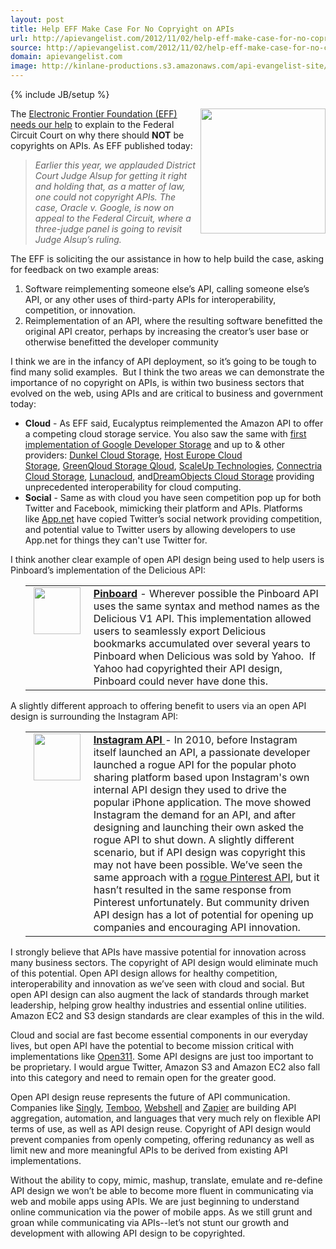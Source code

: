 ```yaml
---
layout: post
title: Help EFF Make Case For No Copryight on APIs
url: http://apievangelist.com/2012/11/02/help-eff-make-case-for-no-copryight-on-apis/
source: http://apievangelist.com/2012/11/02/help-eff-make-case-for-no-copryight-on-apis/
domain: apievangelist.com
image: http://kinlane-productions.s3.amazonaws.com/api-evangelist-site/blog/electronic-frontier-foundation-logo.gif
---
```

{% include JB/setup %}<p><p><img src="https://s3.amazonaws.com/kinlane-productions/api-evangelist/electronic-frontier-foundation/electronic-frontier-foundation-logo.gif" alt="" width="200" align="right" /></p>
<p>The&nbsp;<a href="https://www.eff.org/deeplinks/2012/11/no-copyrights-apis-help-us-make-case">Electronic Frontier Foundation (EFF) needs our help</a>&nbsp;to explain to the Federal Circuit Court on why there should&nbsp;<strong><span>NOT</span></strong>&nbsp;be copyrights on APIs. As EFF published today:</p>
<blockquote><em>Earlier this year, we applauded District Court Judge Alsup for getting it right and holding that, as a matter of law, one could not copyright APIs. The case, Oracle v. Google, is now on appeal to the Federal Circuit, where a three-judge panel is going to revisit Judge Alsup&rsquo;s ruling.</em></blockquote>
<p>The EFF is soliciting the our assistance in how to help build the case, asking for feedback on two example areas:</p>
<ol class="mainlist">
<li>Software reimplementing someone else&rsquo;s API, calling someone else&rsquo;s API, or any other uses of third-party APIs for interoperability, competition, or innovation.</li>
<li>Reimplementation of an API, where the resulting software benefitted the original API creator, perhaps by increasing the creator&rsquo;s user base or otherwise benefitted the developer community</li>
</ol>
<p>I think we are in the infancy of API deployment, so it&rsquo;s going to be tough to find many solid examples. &nbsp;But I think the two areas we can demonstrate the importance of no copyright on APIs, is within two business sectors that evolved on the web, using APIs and are critical to business and government today:</p>
<ul class="mainlist">
<li><strong>Cloud</strong>&nbsp;- As EFF said, Eucalyptus reimplemented the Amazon API to offer a competing cloud storage service. You also saw the same with&nbsp;<a href="http://www.kinlane.com/2010/09/01/google-storage-for-developers-interoperability/">first implementation of Google Developer Storage</a>&nbsp;and up to &amp; other providers:&nbsp;<a href="http://trac.cyberduck.ch/wiki/help/en/howto/dunkel">Dunkel Cloud Storage</a>,&nbsp;<a href="http://www.hosteurope.de/produkte/Cloud-Storage">​Host Europe Cloud Storage</a>,&nbsp;<a href="http://trac.cyberduck.ch/wiki/help/en/howto/greenqloud">GreenQloud Storage Qloud</a>,&nbsp;<a href="http://www.scaleupcloud.com/">ScaleUp Technologies</a>,&nbsp;<a href="https://www.mh.connectria.com/rp/order/cloud_storage_index">​Connectria Cloud Storage</a>,&nbsp;<a href="http://trac.cyberduck.ch/wiki/help/en/howto/lunacloud">Lunacloud</a>, and<a href="http://trac.cyberduck.ch/wiki/help/en/howto/dreamobjects">DreamObjects Cloud Storage</a>&nbsp;providing unprecedented interoperability for cloud computing.</li>
<li><strong>Social</strong>&nbsp;- Same as with cloud you have seen competition pop up for both Twitter and Facebook, mimicking their platform and APIs. Platforms like&nbsp;<a title="App.net" href="https://join.app.net/">App.net</a>&nbsp;have copied Twitter&rsquo;s social network providing competition, and potential value to Twitter users by allowing developers to use App.net for things they can't use Twitter for.</li>
</ul>
<p>I think another clear example of open API design being used to help users is Pinboard&rsquo;s implementation of the Delicious API:</p>
<ol class="mainlist"> 
<table>
<tbody>
<tr>
<td width="85" align="center" valign="top"><img src="https://s3.amazonaws.com/kinlane-productions/api-evangelist/pinboard/pinboard-icon.png" alt="" width="75" /></td>
<td><strong><a title="Pinboard" href="http://pinboard.in/api/">Pinboard</a></strong>&nbsp;- Wherever possible the Pinboard API uses the same syntax and method names as the Delicious V1 API. This implementation allowed users to seamlessly export Delicious bookmarks accumulated over several years to Pinboard when Delicious was sold by Yahoo. &nbsp;If Yahoo had copyrighted their API design, Pinboard could never have done this.</td>
</tr>
</tbody>
</table>
</ol>
<p>A slightly different approach to offering benefit to users via an open API design is surrounding the Instagram API:</p>
<ol class="mainlist"> 
<table>
<tbody>
<tr>
<td width="85" align="center" valign="top"><img src="https://s3.amazonaws.com/kinlane-productions/api-evangelist/instagram/instagram-icon-250.png" alt="" width="75" /></td>
<td><strong><a href="http://apievangelist.com/2011/02/08/instagram-launches-api/">Instagram API&nbsp;</a></strong>- In 2010, before Instagram itself launched an API, a passionate developer launched a rogue API for the popular photo sharing platform based upon Instagram's own internal API design they used to drive the popular iPhone application. The move showed Instagram the demand for an API, and after designing and launching their own asked the rogue API to shut down. A slightly different scenario, but if API design was copyright this may not have been possible. We&rsquo;ve seen the same approach with a&nbsp;<a href="http://apievangelist.com/2012/05/25/lack-of-pinterest-api-is-a-lack-of-api-business-strategy/">rogue Pinterest API</a>, but it hasn&rsquo;t resulted in the same response from Pinterest unfortunately. But community driven API design has a lot of potential for opening up companies and encouraging API innovation.</td>
</tr>
</tbody>
</table>
</ol>
<p>I strongly believe that APIs have massive potential for innovation across many business sectors. The copyright of API design would eliminate much of this potential. Open API design allows for healthy competition, interoperability and innovation as we&rsquo;ve seen with cloud and social. But open API design can also augment the lack of standards through market leadership, helping grow healthy industries and essential online utilities. Amazon EC2 and S3 design standards are clear examples of this in the wild.</p>
<p>Cloud and social are fast become essential components in our everyday lives, but open API have the potential to become mission critical with implementations like&nbsp;<a href="http://open311.org/">Open311</a>. Some API designs are just too important to be proprietary. I would argue Twitter, Amazon S3 and Amazon EC2 also fall into this category and need to remain open for the greater good.</p>
<p>Open API design reuse represents the future of API communication. Companies like&nbsp;<a title="Singly" href="https://singly.com/">Singly</a>,&nbsp;<a title="Temboo" href="https://www.temboo.com/">Temboo</a>,&nbsp;<a title="Webshell" href="http://webshell.io/">Webshell</a>&nbsp;and&nbsp;<a title="Zapier" href="https://zapier.com/">Zapier</a>&nbsp;are building API aggregation, automation, and languages that very much rely on flexible API terms of use, as well as API design reuse. Copyright of API design would prevent companies from openly competing, offering redunancy as well as limit new and more meaningful APIs to be derived from existing API implementations.</p>
<p>Without the ability to copy, mimic, mashup, translate, emulate and re-define API design we won&rsquo;t be able to become more fluent in communicating via web and mobile apps using APIs. We are just beginning to understand online communication via the power of mobile apps. As we still grunt and groan while communicating via APIs--let&rsquo;s not stunt our growth and development with allowing API design to be copyrighted.</p></p>
